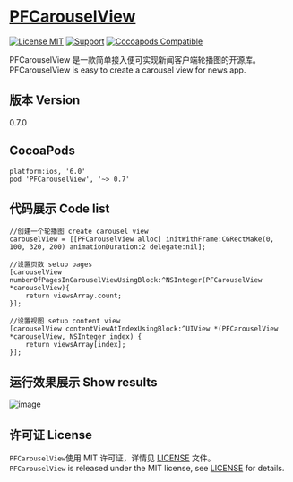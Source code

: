 [PFCarouselView](https://github.com/PFei-He/PFCarouselView)
===

[![License MIT](https://img.shields.io/badge/license-MIT-green.svg)](https://raw.githubusercontent.com/PFei-He/PFCarouselView/master/LICENSE)
[![Support](https://img.shields.io/badge/support-iOS%206%2B%20-blue.svg?style=flat)](https://www.apple.com/nl/ios/)
[![Cocoapods Compatible](https://img.shields.io/cocoapods/v/PFCarouselView.svg)](https://img.shields.io/cocoapods/v/PFCarouselView.svg)

PFCarouselView 是一款简单接入便可实现新闻客户端轮播图的开源库。<br>
PFCarouselView is easy to create a carousel view for news app.

版本 Version
---
0.7.0

CocoaPods
---
```
platform:ios, '6.0'
pod 'PFCarouselView', '~> 0.7'
```

代码展示 Code list
---
```
//创建一个轮播图 create carousel view
carouselView = [[PFCarouselView alloc] initWithFrame:CGRectMake(0, 100, 320, 200) animationDuration:2 delegate:nil];
```

```
//设置页数 setup pages
[carouselView numberOfPagesInCarouselViewUsingBlock:^NSInteger(PFCarouselView *carouselView){
    return viewsArray.count;
}];
```

```
//设置视图 setup content view
[carouselView contentViewAtIndexUsingBlock:^UIView *(PFCarouselView *carouselView, NSInteger index) {
    return viewsArray[index];
}];
```

运行效果展示 Show results
---
![image](https://github.com/PFei-He/PFCarouselView/blob/master/PFCarouselView.gif)

许可证 License
---
`PFCarouselView`使用 MIT 许可证，详情见 [LICENSE](https://raw.githubusercontent.com/PFei-He/PFCarouselView/master/LICENSE) 文件。<br>
`PFCarouselView` is released under the MIT license, see [LICENSE](https://raw.githubusercontent.com/PFei-He/PFCarouselView/master/LICENSE) for details.